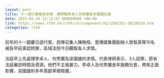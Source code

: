 ```yaml
---
layout: post
title: 十一遊行案被告求情　律師稱李卓人何秀蘭長年服務社會
date: 2021-05-24 12:12:07.000000000 +08:00
link: https://news.rthk.hk/rthk/ch/component/k2/1592352-20210524.htm
categories: rthk
---
```


前年的十一國慶日遊行案，民陣召集人陳皓桓、壹傳媒集團創辦人黎智英等10名被告早前承認控罪，區域法院今日聽取各人求情。　 

法庭早上先處理李卓人、何秀蘭及梁國雄的求情。代表律師表示，3人認罪，節省法庭審訊時間及資源。他們不主張暴力，李卓人及何秀蘭長年服務社會，帶來正面影響，梁國雄則多年貢獻草根階層。
